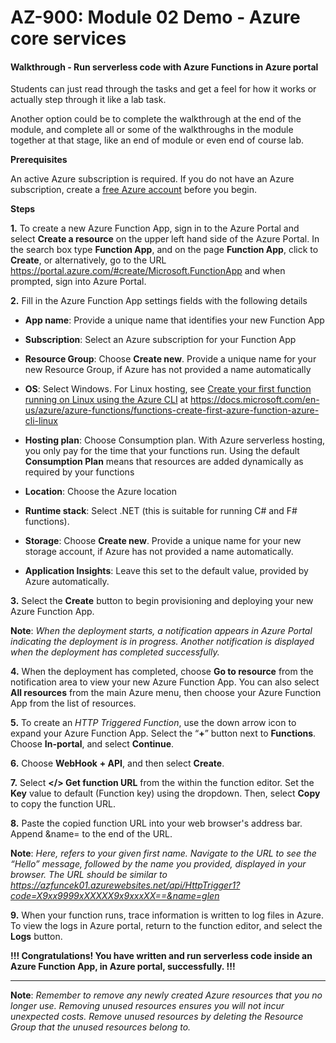 # AZ-900: Module 02 Demo - Azure core services

#### Walkthrough - Run serverless code with Azure Functions in Azure portal

Students can just read through the tasks and get a feel for how it works or actually step through it like a lab task.

Another option could be to complete the walkthrough at the end of the module, and complete all or some of the walkthroughs in the module together at that stage, like an end of module or even end of course lab.

**Prerequisites**

An active Azure subscription is required. If you do not have an Azure subscription, create a [free Azure account](https://azure.microsoft.com/free/) before you begin.

**Steps**

**1.** To create a new Azure Function App, sign in to the Azure Portal and select **Create a resource** on the upper left hand side of the Azure Portal. In the search box type **Function App**, and on the page **Function App**, click to **Create**, or alternatively, go to the URL <https://portal.azure.com/#create/Microsoft.FunctionApp> and when prompted, sign into Azure Portal.

**2.** Fill in the Azure Function App settings fields with the following details

- **App name**: Provide a unique name that identifies your new Function App

- **Subscription**: Select an Azure subscription for your Function App

- **Resource Group**: Choose **Create new**. Provide a unique name for your new Resource Group, if Azure has not provided a name automatically

- **OS**: Select Windows. For Linux hosting, see [Create your first function running on Linux using the Azure CLI](https://docs.microsoft.com/en-us/azure/azure-functions/functions-create-first-azure-function-azure-cli-linux) at https://docs.microsoft.com/en-us/azure/azure-functions/functions-create-first-azure-function-azure-cli-linux

- **Hosting plan**: Choose Consumption plan. With Azure serverless hosting, you only pay for the time that your functions run. Using the default **Consumption Plan** means that resources are added dynamically as required by your functions

- **Location**: Choose the Azure location

- **Runtime stack**: Select .NET (this is suitable for running C# and F# functions).

- **Storage**: Choose **Create new**. Provide a unique name for your new storage account, if Azure has not provided a name automatically.

- **Application Insights**: Leave this set to the default value, provided by Azure automatically.

**3.** Select the **Create** button to begin provisioning and deploying your new Azure Function App.

**Note**: *When the deployment starts, a notification appears in Azure Portal indicating the deployment is in progress. Another notification is displayed when the deployment has completed successfully.*

**4.** When the deployment has completed, choose **Go to resource** from the notification area to view your new Azure Function App. You can also select **All resources** from the main Azure menu, then choose your Azure Function App from the list of resources.

**5.** To create an *HTTP Triggered Function*, use the down arrow icon to expand your Azure Function App. Select the “**+**” button next to **Functions**. Choose **In-portal**, and select **Continue**.

**6.** Choose **WebHook** **+ API**, and then select **Create**.

**7.** Select **</> Get function URL** from the within the function editor. Set the **Key** value to default (Function key) using the dropdown. Then, select **Copy** to copy the function URL.

**8.** Paste the copied function URL into your web browser's address bar. Append &name=<yourname> to the end of the URL.

**Note**: *Here, <yourname> refers to your given first name. Navigate to the URL to see the “Hello” message, followed by the name you provided, displayed in your browser. The URL should be similar to https://azfuncek01.azurewebsites.net/api/HttpTrigger1?code=X9xx9999xXXXXX9x9xxxXX==&name=glen*

**9.** When your function runs, trace information is written to log files in Azure. To view the logs in Azure portal, return to the function editor, and select the **Logs** button.



**!!! Congratulations! You have written and run serverless code inside an Azure Function App, in Azure portal, successfully. !!!**

------

**Note**: *Remember to remove any newly created Azure resources that you no longer use. Removing unused resources ensures you will not incur unexpected costs. Remove unused resources by deleting the Resource Group that the unused resources belong to.*